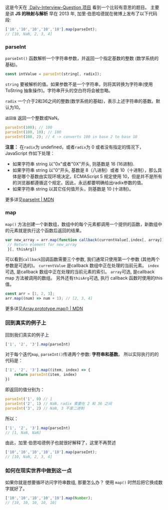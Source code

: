 这是今天在 [ Daily-Interview-Question 项目](https://github.com/Advanced-Frontend/Daily-Interview-Question) 看到一个比较有意思的题目。
主要是讲 **JS 的映射与解析**
早在 2013 年, 加里·伯恩哈德就在微博上发布了以下代码段:

```js
['10','10','10','10','10'].map(parseInt);
// [10, NaN, 2, 3, 4]
```
### parseInt
`parseInt()` 函数解析一个字符串参数，并返回一个指定基数的整数 (数学系统的基础)。
```js
const intValue = parseInt(string[, radix]);
```
`string` 要被解析的值。如果参数不是一个字符串，则将其转换为字符串(使用  ToString 抽象操作)。字符串开头的空白符将会被忽略。

`radix` 一个介于2和36之间的整数(数学系统的基础)，表示上述字符串的基数。默认为10。

`返回值` 返回一个整数或NaN。

```js
parseInt(100); // 100
parseInt(100, 10); // 100
parseInt(100, 2); // 4 -> converts 100 in base 2 to base 10
```
**注意：**
在`radix`为 undefined，或者`radix`为 0 或者没有指定的情况下，JavaScript 作如下处理：
- 如果字符串 string 以"0x"或者"0X"开头, 则基数是 16 (16进制).
- 如果字符串 string 以"0"开头, 基数是 8（八进制）或者 10（十进制），那么具体是哪个基数由实现环境决定。ECMAScript 5 规定使用 10，但是并不是所有的浏览器都遵循这个规定。因此，永远都要明确给出radix参数的值。
- 如果字符串 string 以其它任何值开头，则基数是 10 (十进制)。

更多详见[parseInt | MDN](https://developer.mozilla.org/zh-CN/docs/Web/JavaScript/Reference/Global_Objects/parseInt)
### map
`map()` 方法创建一个新数组，数组中的每个元素都调用一个提供的函数，新数组中的元素就是执行这个函数后返回的结果。

```js
var new_array = arr.map(function callback(currentValue[,index[, array]]) {
 // Return element for new_array
 }[, thisArg])
```
可以看到`callback`回调函数需要三个参数, 我们通常只使用第一个参数 (其他两个参数是可选的)。
`currentValue` 是callback 数组中正在处理的当前元素。
`index`可选, 是callback 数组中正在处理的当前元素的索引。
`array`可选, 是callback  map 方法被调用的数组。
另外还有`thisArg`可选, 执行 callback 函数时使用的this 值。
```js
const arr = [1, 2, 3];
arr.map((num) => num + 1); // [2, 3, 4]
```
更多详见[Array.prototype.map() | MDN](https://developer.mozilla.org/zh-CN/docs/Web/JavaScript/Reference/Global_Objects/Array/map)

### 回到真实的例子上
回到我们真实的例子上
```js
['1', '2', '3'].map(parseInt)
```
对于每个迭代`map`, `parseInt()`传递两个参数: **字符串和基数**。
所以实际执行的的代码是：
```js
['1', '2', '3'].map((item, index) => {
	return parseInt(item, index)
})
```
即返回的值分别为：
```js
parseInt('1', 0) // 1
parseInt('2', 1) // NaN，radix 需要在 2 和 36 之间
parseInt('3', 2) // NaN, 3 不是二进制
```
所以：
```js
['1', '2', '3'].map(parseInt)
// [1, NaN, NaN]
```
由此，加里·伯恩哈德例子也就很好解释了，这里不再赘述
```js
['10','10','10','10','10'].map(parseInt);
// [10, NaN, 2, 3, 4]
```
### 如何在现实世界中做到这一点
如果你就是想要循环访问字符串数组, 那要怎么办？ 使用 `map()` 时然后把它换成数字就好了。

```js
['10','10','10','10','10'].map(Number);
// [10, 10, 10, 10, 10]
```
